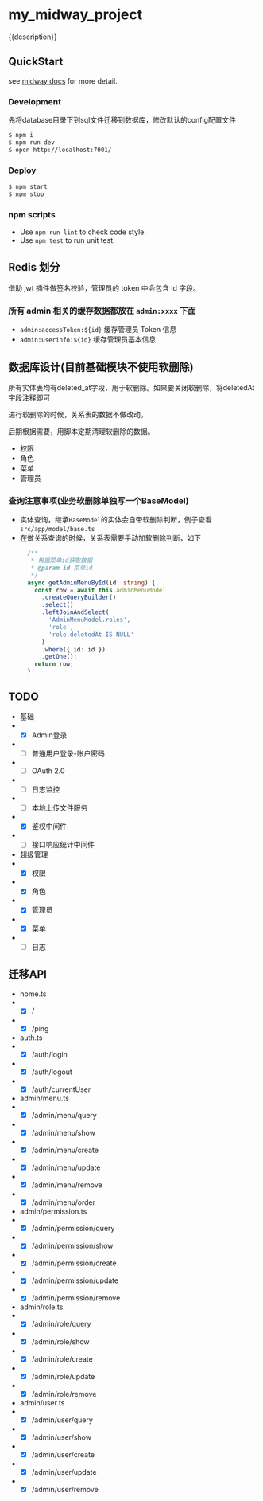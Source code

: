# my_midway_project

{{description}}

## QuickStart

<!-- add docs here for user -->

see [midway docs][midway] for more detail.

### Development

先将database目录下到sql文件迁移到数据库，修改默认的config配置文件

```bash
$ npm i
$ npm run dev
$ open http://localhost:7001/
```

### Deploy

```bash
$ npm start
$ npm stop
```

### npm scripts

- Use `npm run lint` to check code style.
- Use `npm test` to run unit test.


[midway]: https://midwayjs.org


## Redis 划分
借助 jwt 插件做签名校验，管理员的 token 中会包含 id 字段。

### 所有 admin 相关的缓存数据都放在 `admin:xxxx` 下面

- `admin:accessToken:${id}` 缓存管理员 Token 信息
- `admin:userinfo:${id}` 缓存管理员基本信息

## 数据库设计(目前基础模块不使用软删除)
所有实体表均有deleted_at字段，用于软删除。如果要关闭软删除，将deletedAt字段注释即可

进行软删除的时候，关系表的数据不做改动。

后期根据需要，用脚本定期清理软删除的数据。
- 权限
- 角色
- 菜单
- 管理员

### 查询注意事项(业务软删除单独写一个BaseModel)
- 实体查询，继承`BaseModel`的实体会自带软删除判断，例子查看`src/app/model/base.ts`
- 在做关系查询的时候，关系表需要手动加软删除判断，如下
  ```typescript
    /**
     * 根据菜单id获取数据
     * @param id 菜单id
     */
    async getAdminMenuById(id: string) {
      const row = await this.adminMenuModel
        .createQueryBuilder()
        .select()
        .leftJoinAndSelect(
          'AdminMenuModel.roles',
          'role',
          'role.deletedAt IS NULL'
        )
        .where({ id: id })
        .getOne();
      return row;
    }
  ```

## TODO

- 基础
- - [x] Admin登录
- - [ ] 普通用户登录-账户密码
- - [ ] OAuth 2.0
- - [ ] 日志监控
- - [ ] 本地上传文件服务
- - [x] 鉴权中间件
- - [ ] 接口响应统计中间件

- 超级管理
- - [x] 权限
- - [x] 角色
- - [x] 管理员
- - [x] 菜单
- - [ ] 日志

## 迁移API

- home.ts
- - [x] /
- - [x] /ping

- auth.ts
- - [x] /auth/login
- - [x] /auth/logout
- - [x] /auth/currentUser

- admin/menu.ts
- - [x] /admin/menu/query
- - [x] /admin/menu/show
- - [x] /admin/menu/create
- - [x] /admin/menu/update
- - [x] /admin/menu/remove
- - [x] /admin/menu/order

- admin/permission.ts
- - [x] /admin/permission/query
- - [x] /admin/permission/show
- - [x] /admin/permission/create
- - [x] /admin/permission/update
- - [x] /admin/permission/remove

- admin/role.ts
- - [x] /admin/role/query
- - [x] /admin/role/show
- - [x] /admin/role/create
- - [x] /admin/role/update
- - [x] /admin/role/remove

- admin/user.ts
- - [x] /admin/user/query
- - [x] /admin/user/show
- - [x] /admin/user/create
- - [x] /admin/user/update
- - [x] /admin/user/remove